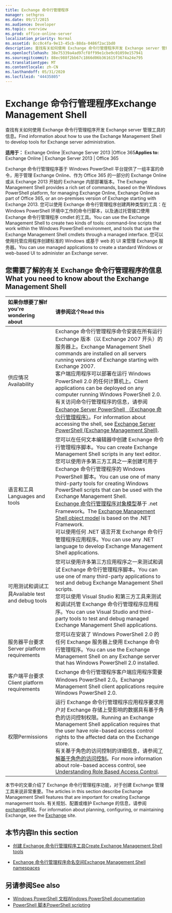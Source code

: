 ```yaml
---
title: Exchange 命令行管理程序
manager: sethgros
ms.date: 09/17/2015
ms.audience: Developer
ms.topic: overview
ms.prod: office-online-server
localization_priority: Normal
ms.assetid: 8cc0c4fa-9e13-45cb-88da-0486f2ac1bd0
description: 查找有关如何使用 Exchange 命令行管理程序开发 Exchange server 管理工具的信息。
ms.openlocfilehash: 38e75339a4ad97cf8ff99e1cbe9c01059e157941
ms.sourcegitcommit: 88ec988f2bb67c1866d06b361615f3674a24e795
ms.translationtype: MT
ms.contentlocale: zh-CN
ms.lasthandoff: 05/31/2020
ms.locfileid: "44435805"
---
```

# <a name="exchange-management-shell"></a><span data-ttu-id="6c58d-103">Exchange 命令行管理程序</span><span class="sxs-lookup"><span data-stu-id="6c58d-103">Exchange Management Shell</span></span>

<span data-ttu-id="6c58d-104">查找有关如何使用 Exchange 命令行管理程序开发 Exchange server 管理工具的信息。</span><span class="sxs-lookup"><span data-stu-id="6c58d-104">Find information about how to use the Exchange Management Shell to develop tools for Exchange server administration.</span></span>
  
<span data-ttu-id="6c58d-105">**适用于：** Exchange Online |Exchange Server 2013 |Office 365</span><span class="sxs-lookup"><span data-stu-id="6c58d-105">**Applies to:** Exchange Online | Exchange Server 2013 | Office 365</span></span>
  
<span data-ttu-id="6c58d-106">Exchange 命令行管理程序基于 Windows PowerShell 平台提供了一组丰富的命令，用于管理 Exchange Online、作为 Office 365 的一部分的 Exchange Online 或从 Exchange 2013 开始的 Exchange 内部部署版本。</span><span class="sxs-lookup"><span data-stu-id="6c58d-106">The Exchange Management Shell provides a rich set of commands, based on the Windows PowerShell platform, for managing Exchange Online, Exchange Online as part of Office 365, or an on-premises version of Exchange starting with Exchange 2013.</span></span> <span data-ttu-id="6c58d-107">您可以使用 Exchange 命令行管理程序创建两种类型的工具：在 Windows PowerShell 环境中工作的命令行脚本，以及通过托管接口使用 Exchange 命令行管理程序 cmdlet 的工具。</span><span class="sxs-lookup"><span data-stu-id="6c58d-107">You can use the Exchange Management Shell to create two kinds of tools: command-line scripts that work within the Windows PowerShell environment, and tools that use the Exchange Management Shell cmdlets through a managed interface.</span></span> <span data-ttu-id="6c58d-108">您可以使用托管应用程序创建标准的 Windows 或基于 web 的 UI 来管理 Exchange 服务器。</span><span class="sxs-lookup"><span data-stu-id="6c58d-108">You can use managed applications to create a standard Windows or web-based UI to administer an Exchange server.</span></span> 
  
## <a name="what-you-need-to-know-about-the-exchange-management-shell"></a><span data-ttu-id="6c58d-109">您需要了解的有关 Exchange 命令行管理程序的信息</span><span class="sxs-lookup"><span data-stu-id="6c58d-109">What you need to know about the Exchange Management Shell</span></span>

|<span data-ttu-id="6c58d-110">如果你想要了解</span><span class="sxs-lookup"><span data-stu-id="6c58d-110">If you're wondering about</span></span>|<span data-ttu-id="6c58d-111">请参阅这个</span><span class="sxs-lookup"><span data-stu-id="6c58d-111">Read this</span></span>|
|:-----|:-----|
|<span data-ttu-id="6c58d-112">供应情况</span><span class="sxs-lookup"><span data-stu-id="6c58d-112">Availability</span></span>  <br/> |<span data-ttu-id="6c58d-113">Exchange 命令行管理程序命令安装在所有运行 Exchange 版本（以 Exchange 2007 开头）的服务器上。</span><span class="sxs-lookup"><span data-stu-id="6c58d-113">Exchange Management Shell commands are installed on all servers running versions of Exchange starting with Exchange 2007.</span></span><br/><span data-ttu-id="6c58d-114">客户端应用程序可以部署在运行 Windows PowerShell 2.0 的任何计算机上。</span><span class="sxs-lookup"><span data-stu-id="6c58d-114">Client applications can be deployed on any computer running Windows PowerShell 2.0.</span></span><br/> <span data-ttu-id="6c58d-115">有关访问命令行管理程序的信息，请参阅[Exchange Server PowerShell （Exchange 命令行管理程序）](https://docs.microsoft.com/powershell/exchange/exchange-server/exchange-management-shell?view=exchange-ps)。</span><span class="sxs-lookup"><span data-stu-id="6c58d-115">For information about accessing the shell, see [Exchange Server PowerShell (Exchange Management Shell)](https://docs.microsoft.com/powershell/exchange/exchange-server/exchange-management-shell?view=exchange-ps).</span></span>  <br/> |
|<span data-ttu-id="6c58d-116">语言和工具</span><span class="sxs-lookup"><span data-stu-id="6c58d-116">Languages and tools</span></span>  <br/> |<span data-ttu-id="6c58d-117">您可以在任何文本编辑器中创建 Exchange 命令行管理程序脚本。</span><span class="sxs-lookup"><span data-stu-id="6c58d-117">You can create Exchange Management Shell scripts in any text editor.</span></span><br/><span data-ttu-id="6c58d-118">您可以使用许多第三方工具之一来创建可用于 Exchange 命令行管理程序的 Windows PowerShell 脚本。</span><span class="sxs-lookup"><span data-stu-id="6c58d-118">You can use one of many third-party tools for creating Windows PowerShell scripts that can be used with the Exchange Management Shell.</span></span>  <br/> <span data-ttu-id="6c58d-119">[Exchange 命令行管理程序对象模型](exchange-management-shell-namespaces.md)基于 .net Framework。</span><span class="sxs-lookup"><span data-stu-id="6c58d-119">The [Exchange Management Shell object model](exchange-management-shell-namespaces.md) is based on the .NET Framework.</span></span><br/><span data-ttu-id="6c58d-120">可以使用任何 .NET 语言开发 Exchange 命令行管理程序应用程序。</span><span class="sxs-lookup"><span data-stu-id="6c58d-120">You can use any .NET language to develop Exchange Management Shell applications.</span></span>  <br/> |
|<span data-ttu-id="6c58d-121">可用测试和调试工具</span><span class="sxs-lookup"><span data-stu-id="6c58d-121">Available test and debug tools</span></span>  <br/> |<span data-ttu-id="6c58d-122">您可以使用许多第三方应用程序之一来测试和调试 Exchange 命令行管理程序脚本。</span><span class="sxs-lookup"><span data-stu-id="6c58d-122">You can use one of many third-party applications to test and debug Exchange Management Shell scripts.</span></span>  <br/> <span data-ttu-id="6c58d-123">您可以使用 Visual Studio 和第三方工具来测试和调试托管 Exchange 命令行管理程序应用程序。</span><span class="sxs-lookup"><span data-stu-id="6c58d-123">You can use Visual Studio and third-party tools to test and debug managed Exchange Management Shell applications.</span></span>  <br/> |
|<span data-ttu-id="6c58d-124">服务器平台要求</span><span class="sxs-lookup"><span data-stu-id="6c58d-124">Server platform requirements</span></span>  <br/> |<span data-ttu-id="6c58d-125">您可以在安装了 Windows PowerShell 2.0 的任何 Exchange 服务器上使用 Exchange 命令行管理程序。</span><span class="sxs-lookup"><span data-stu-id="6c58d-125">You can use the Exchange Management Shell on any Exchange server that has Windows PowerShell 2.0 installed.</span></span>  <br/> |
|<span data-ttu-id="6c58d-126">客户端平台要求</span><span class="sxs-lookup"><span data-stu-id="6c58d-126">Client platform requirements</span></span>  <br/> |<span data-ttu-id="6c58d-127">Exchange 命令行管理程序客户端应用程序需要 Windows PowerShell 2.0。</span><span class="sxs-lookup"><span data-stu-id="6c58d-127">Exchange Management Shell client applications require Windows PowerShell 2.0.</span></span>  <br/> |
|<span data-ttu-id="6c58d-128">权限</span><span class="sxs-lookup"><span data-stu-id="6c58d-128">Permissions</span></span>  <br/> |<span data-ttu-id="6c58d-129">运行 Exchange 命令行管理程序应用程序要求用户对 Exchange 存储上受影响的数据具有基于角色的访问控制权限。</span><span class="sxs-lookup"><span data-stu-id="6c58d-129">Running an Exchange Management Shell application requires that the user have role-based access control rights to the affected data on the Exchange store.</span></span><br/><span data-ttu-id="6c58d-130">有关基于角色的访问控制的详细信息，请参阅[了解基于角色的访问控制](https://technet.microsoft.com/library/dd298183.aspx)。</span><span class="sxs-lookup"><span data-stu-id="6c58d-130">For more information about role-based access control, see [Understanding Role Based Access Control](https://technet.microsoft.com/library/dd298183.aspx).</span></span>  <br/> |
   
<span data-ttu-id="6c58d-131">本节中的文章介绍了 Exchange 命令行管理程序功能，对于创建 Exchange 管理工具来说非常重要。</span><span class="sxs-lookup"><span data-stu-id="6c58d-131">The articles in this section describe Exchange Management Shell features that are important for creating Exchange management tools.</span></span> <span data-ttu-id="6c58d-132">有关规划、配置或维护 Exchange 的信息，请参阅[exchange](https://docs.microsoft.com/exchange/)网站。</span><span class="sxs-lookup"><span data-stu-id="6c58d-132">For information about planning, configuring, or maintaining Exchange, see the [Exchange](https://docs.microsoft.com/exchange/) site.</span></span>
  
## <a name="in-this-section"></a><span data-ttu-id="6c58d-133">本节内容</span><span class="sxs-lookup"><span data-stu-id="6c58d-133">In this section</span></span>

- [<span data-ttu-id="6c58d-134">创建 Exchange 命令行管理程序工具</span><span class="sxs-lookup"><span data-stu-id="6c58d-134">Create Exchange Management Shell tools</span></span>](create-exchange-management-shell-tools.md)
    
- [<span data-ttu-id="6c58d-135">Exchange 命令行管理程序命名空间</span><span class="sxs-lookup"><span data-stu-id="6c58d-135">Exchange Management Shell namespaces</span></span>](exchange-management-shell-namespaces.md)
    
## <a name="see-also"></a><span data-ttu-id="6c58d-136">另请参阅</span><span class="sxs-lookup"><span data-stu-id="6c58d-136">See also</span></span>
  
- [<span data-ttu-id="6c58d-137">Windows PowerShell 文档</span><span class="sxs-lookup"><span data-stu-id="6c58d-137">Windows PowerShell documentation</span></span>](https://docs.microsoft.com/powershell/scripting/getting-started/getting-started-with-windows-powershell?view=powershell-6)
- [<span data-ttu-id="6c58d-138">PowerShell 脚本</span><span class="sxs-lookup"><span data-stu-id="6c58d-138">PowerShell scripting</span></span>](https://docs.microsoft.com/powershell/scripting/powershell-scripting?view=powershell-6)
    

